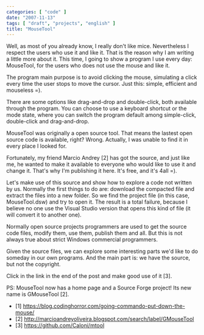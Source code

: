 ```yaml
---
categories: [ "code" ]
date: "2007-11-13"
tags: [ "draft", "projects", "english" ]
title: "MouseTool"
---
```

Well, as most of you already know, I really don't like mice. Nevertheless I respect the users who use it and like it. That is the reason why I am writing a little more about it. This time, I going to show a program I use every day: MouseTool, for the users who does not use the mouse and like it.

The program main purpose is to avoid clicking the mouse, simulating a click every time the user stops to move the cursor. Just this: simple, efficient and mouseless =).

There are some options like drag-and-drop and double-click, both available through the program. You can choose to use a keyboard shortcut or the mode state, where you can switch the program default among simple-click, double-click and drag-and-drop.

MouseTool was originally a open source tool. That means the lastest open source code is available, right? Wrong. Actually, I was unable to find it in every place I looked for.

Fortunately, my friend Marcio Andrey [2] has got the source, and just like me, he wanted to make it available to everyone who would like to use it and change it. That's why I'm publishing it here. It's free, and it's 4all =).


Let's make use of this source and show how to explore a code not written by us. Normally the first things to do are: download the compacted file and extract the files into a new folder. So we find the project file (in this case, MouseTool.dsw) and try to open it. The result is a total failure, because I believe no one use the Visual Studio version that opens this kind of file (it will convert it to another one).

Normally open source projects programmers are used to get the source code files, modify them, use them, publish them and all. But this is not always true about strict Windows commercial programmers.

Given the source files, we can explore some interesting parts we'd like to do someday in our own programs. And the main part is: we have the source, but not the copyright.

Click in the link in the end of the post and make good use of it [3].

PS: MouseTool now has a home page and a Source Forge project! Its new name is GMouseTool [2].

 - [1] https://blog.codinghorror.com/going-commando-put-down-the-mouse/
 - [2] http://marcioandreyoliveira.blogspot.com/search/label/GMouseTool
 - [3] https://github.com/Caloni/mtool
